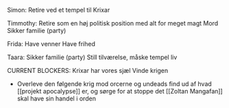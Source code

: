 Simon:
Retire ved et tempel til Krixar

Timmothy:
Retire som en høj politisk position med alt for meget magt
Mord
Sikker familie (party)

Frida:
Have venner
Have frihed

Taara:
Sikker familie (party)
Still tilværelse, måske tempel liv



CURRENT BLOCKERS:
Krixar har vores sjæl
Vinde krigen
 - Overleve den følgende krig mod orcerne og undeads
find ud af hvad [[projekt apocalypse]] er, og sørge for at stoppe det
[[Zoltan Mangafan]] skal have sin handel i orden
